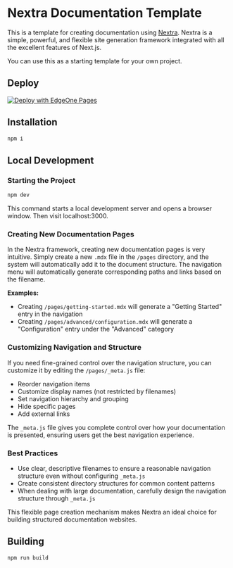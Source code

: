 # Nextra Documentation Template

This is a template for creating documentation using [Nextra](https://nextra.site). Nextra is a simple, powerful, and flexible site generation framework integrated with all the excellent features of Next.js.

You can use this as a starting template for your own project.

## Deploy

[![Deploy with EdgeOne Pages](https://cdnstatic.tencentcs.com/edgeone/pages/deploy.svg)](https://edgeone.ai/pages/new?template=nextra-docs-template)

## Installation

```bash
npm i
```

## Local Development

### Starting the Project

```bash
npm dev
```

This command starts a local development server and opens a browser window. Then visit localhost:3000.

### Creating New Documentation Pages

In the Nextra framework, creating new documentation pages is very intuitive. Simply create a new `.mdx` file in the `/pages` directory, and the system will automatically add it to the document structure. The navigation menu will automatically generate corresponding paths and links based on the filename.

**Examples:**

- Creating `/pages/getting-started.mdx` will generate a "Getting Started" entry in the navigation
- Creating `/pages/advanced/configuration.mdx` will generate a "Configuration" entry under the "Advanced" category

### Customizing Navigation and Structure

If you need fine-grained control over the navigation structure, you can customize it by editing the `/pages/_meta.js` file:

- Reorder navigation items
- Customize display names (not restricted by filenames)
- Set navigation hierarchy and grouping
- Hide specific pages
- Add external links

The `_meta.js` file gives you complete control over how your documentation is presented, ensuring users get the best navigation experience.

### Best Practices

- Use clear, descriptive filenames to ensure a reasonable navigation structure even without configuring `_meta.js`
- Create consistent directory structures for common content patterns
- When dealing with large documentation, carefully design the navigation structure through `_meta.js`

This flexible page creation mechanism makes Nextra an ideal choice for building structured documentation websites.

## Building

```bash
npm run build
```
